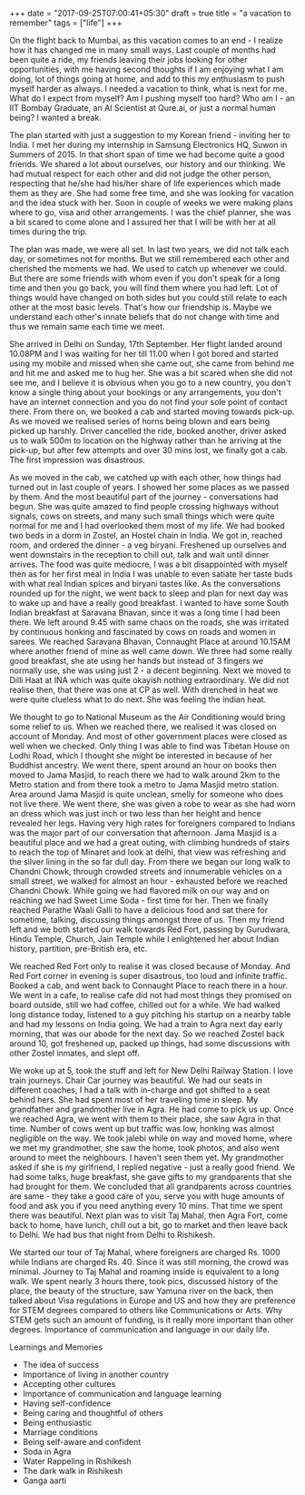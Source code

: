 +++
date = "2017-09-25T07:00:41+05:30"
draft = true
title = "a vacation to remember"
tags = ["life"]
+++

On the flight back to Mumbai, as this vacation comes to an end - I realize how it has changed me in many small ways. Last couple of months had been quite a ride, my friends leaving their jobs looking for other opportunities, with me having second thoughts if I am enjoying what I am doing, lot of things going at home, and add to this my enthusiasm to push myself harder as always. I needed a vacation to think, what is next for me. What do I expect from myself? Am I pushing myself too hard? Who am I - an IIT Bombay Graduate, an AI Scientist at Qure.ai, or just a normal human being? I wanted a break.

The plan started with just a suggestion to my Korean friend - inviting her to India. I met her during my internship in Samsung Electronics HQ, Suwon in Summers of 2015. In that short span of time we had become quite a good friends. We shared a lot about ourselves, our history and our thinking. We had mutual respect for each other and did not judge the other person, respecting that he/she had his/her share of life experiences which made them as they are. She had some free time, and she was looking for vacation and the idea stuck with her. Soon in couple of weeks we were making plans where to go, visa and other arrangements. I was the chief planner, she was a bit scared to come alone and I assured her that I will be with her at all times during the trip.

The plan was made, we were all set. In last two years, we did not talk each day, or sometimes not for months. But we still remembered each other and cherished the moments we had. We used to catch up whenever we could. But there are some friends with whom even if you don't speak for a long time and then you go back, you will find them where you had left. Lot of things would have changed on both sides but you could still relate to each other at the most basic levels. That's how our friendship is. Maybe we understand each other's innate beliefs that do not change with time and thus we remain same each time we meet.

She arrived in Delhi on Sunday, 17th September. Her flight landed around 10.08PM and I was waiting for her till 11.00 when I got bored and started using my mobile and missed when she came out, she came from behind me and hit me and asked me to hug her. She was a bit scared when she did not see me, and I believe it is obvious when you go to a new country, you don't know a single thing about your bookings or any arrangements, you don't have an internet connection and you do not find your sole point of contact there. From there on, we booked a cab and started moving towards pick-up. As we moved we realised series of horns being blown and ears being picked up harshly. Driver cancelled the ride, booked another, driver asked us to walk 500m to location on the highway rather than he arriving at the pick-up, but after few attempts and over 30 mins lost, we finally got a cab. The first impression was disastrous.

As we moved in the cab, we catched up with each other, how things had turned out in last couple of years. I showed her some places as we passed by them. And the most beautiful part of the journey - conversations had begun. She was quite amazed to find people crossing highways without signals, cows on streets, and many such small things which were quite normal for me and I had overlooked them most of my life. We had booked two beds in a dorm in Zostel, an Hostel chain in India. We got in, reached room, and ordered the dinner - a veg biryani. Freshened up ourselves and went downstairs in the reception to chill out, talk and wait until dinner arrives. The food was quite mediocre, I was a bit disappointed with myself then as for her first meal in India I was unable to even satiate her taste buds with what real Indian spices and biryani tastes like. As the conversations rounded up for the night, we went back to sleep and plan for next day was to wake up and have a really good breakfast. I wanted to have some South Indian breakfast at Saravana Bhavan, since it was a long time I had been there. We left around 9.45 with same chaos on the roads, she was irritated by continuous honking and fascinated by cows on roads and women in sarees. We reached Saravana Bhavan, Connaught Place at around 10.15AM where another friend of mine as well came down. We three had some really good breakfast, she ate using her hands but instead of 3 fingers we normally use, she was using just 2 - a decent beginning. Next we moved to Dilli Haat at INA which was quite okayish nothing extraordinary. We did not realise then, that there was one at CP as well. With drenched in heat we were quite clueless what to do next. She was feeling the indian heat.

We thought to go to National Museum as the Air Conditioning would bring some relief to us. When we reached there, we realised it was closed on account of Monday. And most of other government places were closed as well when we checked. Only thing I was able to find was Tibetan House on Lodhi Road, which I thought she might be interested in because of her Buddhist ancestry. We went there, spent around an hour on books then moved to Jama Masjid, to reach there we had to walk around 2km to the Metro station and from there took a metro to Jama Masjid metro station. Area around Jama Masjid is quite unclean, smelly for someone who does not live there. We went there, she was given a robe to wear as she had worn an dress which was just inch or two less than her height and hence revealed her legs. Having very high rates for foreigners compared to Indians was the major part of our conversation that afternoon. Jama Masjid is a beautiful place and we had a great outing, with climbing hundreds of stairs to reach the top of Minaret and look at delhi, that view was refreshing and the silver lining in the so far dull day. From there we began our long walk to Chandni Chowk, through crowded streets and innumerable vehicles on a small street, we walked for almost an hour - exhausted before we reached Chandni Chowk. While going we had flavored milk on our way and on reaching we had Sweet Lime Soda - first time for her. Then we finally reached Parathe Waali Galli to have a delicious food and sat there for sometime, talking, discussing things amongst three of us.  Then my friend left and we both started our walk towards Red Fort, passing by Gurudwara, Hindu Temple, Church, Jain Temple while I enlightened her about Indian history, partition, pre-British era, etc.

We reached Red Fort only to realise it was closed because of Monday. And Red Fort corner in evening is super disastrous, too loud and infinite traffic. Booked a cab, and went back to Connaught Place to reach there in a hour. We went in a cafe, to realise cafe did not had most things they promised on board outside, still we had coffee, chilled out for a while. We had walked long distance today, listened to a guy pitching his startup on a nearby table and had my lessons on India going. We had a train to Agra next day early morning, that was our abode for the next day. So we reached Zostel back around 10, got freshened up, packed up things, had some discussions with other Zostel inmates, and slept off.

We woke up at 5, took the stuff and left for New Delhi Railway Station. I love train journeys. Chair Car journey was beautiful. We had our seats in different coaches, I had a talk with in-charge and got shifted to a seat behind hers. She had spent most of her traveling time in sleep. My grandfather and grandmother live in Agra. He had come to pick us up. Once we reached Agra, we went with them to their place, she saw Agra in that time. Number of cows went up but traffic was low, honking was almost negligible on the way. We took jalebi while on way and moved home, where we met my grandmother, she saw the home, took photos, and also went around to meet the neighbours. I haven't seen them yet. My grandmother asked if she is my girlfriend, I replied negative - just a really good friend. We had some talks, huge breakfast, she gave gifts to my grandparents that she had brought for them. We concluded that all grandparents across countries are same - they take a good care of you, serve you with huge amounts of food and ask you if you need anything every 10 mins. That time we spent there was beautiful. Next plan was to visit Taj Mahal, then Agra Fort, come back to home, have lunch, chill out a bit, go to market and then leave back to Delhi. We had bus that night from Delhi to Rishikesh.

We started our tour of Taj Mahal, where foreigners are charged Rs. 1000 while Indians are charged Rs. 40. Since it was still morning, the crowd was minimal. Journey to Taj Mahal and roaming inside is equivalent to a long walk. We spent nearly 3 hours there, took pics, discussed history of the place, the beauty of the structure, saw Yamuna river on the back, then talked about Visa regulations in Europe and US and how they are preference for STEM degrees compared to others like Communications or Arts. Why STEM gets such an amount of funding, is it really more important than other degrees. Importance of communication and language in our daily life.


Learnings and Memories
- The idea of success
- Importance of living in another country
- Accepting other cultures
- Importance of communication and language learning
- Having self-confidence
- Being caring and thoughtful of others
- Being enthusiastic
- Marriage conditions
- Being self-aware and confident 
- Soda in Agra
- Water Rappeling in Rishikesh
- The dark walk in Rishikesh
- Ganga aarti
